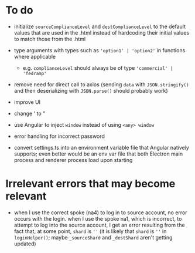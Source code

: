 # To do

- initialize `sourceComplianceLevel` and `destComplianceLevel` to the default values that are used in the .html instead of hardcoding their initial values to match those from the .html

- type arguments with types such as `'option1' | 'option2'` in functions where applicable

  - e.g. `complianceLevel` should always be of type `'commercial' | 'fedramp'`

- remove need for direct call to axios (sending `data` with `JSON.stringify()` and then deserializing with `JSON.parse()` should probably work)

- improve UI

- change ' to "

- use Angular to inject `window` instead of using `<any> window`

- error handling for incorrect password

- convert settings.ts into an environment variable file that Angular natively supports; even better would be an env var file that both Electron main process and renderer process load upon starting


# Irrelevant errors that may become relevant

- when I use the correct spoke (na4) to log in to source account, no error occurs with the login. when I use the spoke na1, which is incorrect, to attempt to log into the source account, I get an error resulting from the fact that, at some point, `shard` is `''` (it is likely that `shard` is `''` in `loginHelper()`; maybe `_sourceShard` and `_destShard` aren't getting updated)

